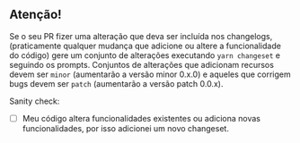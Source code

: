 ## Atenção!

Se o seu PR fizer uma alteração que deva ser incluída nos changelogs, (praticamente qualquer mudança que adicione ou altere a funcionalidade do código) gere um conjunto de alterações executando `yarn changeset` e seguindo os prompts. Conjuntos de alterações que adicionam recursos devem ser `minor` (aumentarão a versão minor 0.x.0) e aqueles que corrigem bugs devem ser `patch` (aumentarão a versão patch 0.0.x).

Sanity check:

- [ ] Meu código altera funcionalidades existentes ou adiciona novas funcionalidades, por isso adicionei um novo changeset.
